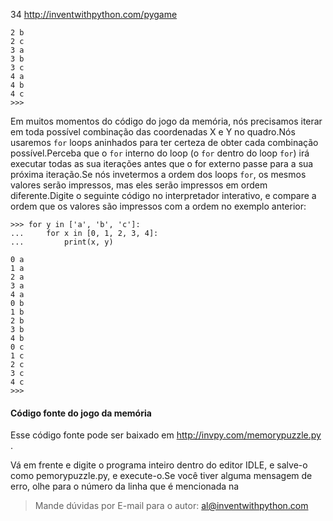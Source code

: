 34 http://inventwithpython.com/pygame

    2 b
    2 c
    3 a
    3 b
    3 c
    4 a
    4 b
    4 c
    >>>


Em muitos momentos do código do jogo da memória, nós precisamos iterar em toda possível combinação das coordenadas X e Y no quadro.Nós usaremos `for` loops aninhados para ter certeza de obter cada combinação possível.Perceba que o `for` interno do loop (o `for` dentro do loop `for`)  irá executar todas as sua iterações antes que o for externo passe para a sua próxima iteração.Se nós invetermos a ordem dos loops `for`, os mesmos valores serão impressos, mas eles serão impressos em ordem diferente.Digite o seguinte código no interpretador interativo, e compare a ordem que os valores são impressos com a ordem no exemplo anterior:

    >>> for y in ['a', 'b', 'c']:
    ...     for x in [0, 1, 2, 3, 4]:
    ...         print(x, y)

    0 a
    1 a
    2 a
    3 a
    4 a
    0 b
    1 b
    2 b
    3 b
    4 b
    0 c
    1 c
    2 c
    3 c
    4 c
    >>>

#### Código fonte do jogo da memória

Esse código fonte pode ser baixado em http://invpy.com/memorypuzzle.py .

Vá em frente e digite o programa inteiro dentro do editor IDLE, e salve-o como pemorypuzzle.py, e execute-o.Se você tiver alguma mensagem de erro, olhe para o número da linha que é mencionada na


> Mande dúvidas por E-mail para o autor: al@inventwithpython.com
